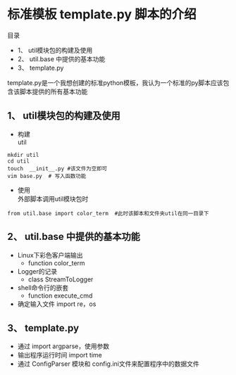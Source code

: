 # 标准模板 template.py 脚本的介绍
目录
<!-- MarkdownTOC -->

- 1、 util模块包的构建及使用
- 2、 util.base 中提供的基本功能
- 3、 template.py

<!-- /MarkdownTOC -->



template.py是一个我想创建的标准python模板，我认为一个标准的py脚本应该包含该脚本提供的所有基本功能

## 1、 util模块包的构建及使用
+ 构建  
util
```
mkdir util
cd util 
touch  __init__.py #该文件为空即可
vim base.py  # 写入函数功能
```
+ 使用  
外部脚本调用util模块包时
```
from util.base import color_term  #此时该脚本和文件夹util在同一目录下
```

## 2、 util.base 中提供的基本功能
+ Linux下彩色客户端输出
    * function color_term
+ Logger的记录
    * class StreamToLogger
+ shell命令行的嵌套
    * function execute_cmd 
+ 确定输入文件 import re，os
## 3、 template.py
+ 通过 import argparse，使用参数
+ 输出程序运行时间 import time
+ 通过 ConfigParser 模块和 config.ini文件来配置程序中的数据文件

